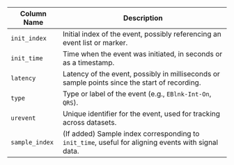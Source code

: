 | **Column Name** | **Description**                                                                                         |
|-----------------|---------------------------------------------------------------------------------------------------------|
| `init_index`    | Initial index of the event, possibly referencing an event list or marker.                               |
| `init_time`     | Time when the event was initiated, in seconds or as a timestamp.                                        |
| `latency`       | Latency of the event, possibly in milliseconds or sample points since the start of recording.           |
| `type`          | Type or label of the event (e.g., `EBlnk-Int-On`, `QRS`).                                               |
| `urevent`       | Unique identifier for the event, used for tracking across datasets.                                     |
| `sample_index`  | (If added) Sample index corresponding to `init_time`, useful for aligning events with signal data.      |
